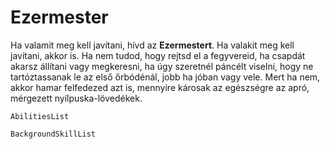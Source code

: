 # Ezermester

Ha valamit meg kell javítani, hívd az **Ezermestert**. Ha valakit meg kell javítani, akkor is. Ha nem tudod, hogy rejtsd el a fegyvereid, ha csapdát akarsz állítani vagy megkeresni, ha úgy szeretnél páncélt viselni, hogy ne tartóztassanak le az első őrbódénál, jobb ha jóban vagy vele. Mert ha nem, akkor hamar felfedezed azt is, mennyire károsak az egészségre az apró, mérgezett nyílpuska-lövedékek.

`AbilitiesList`

`BackgroundSkillList`